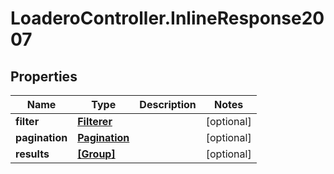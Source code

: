 # LoaderoController.InlineResponse2007

## Properties
Name | Type | Description | Notes
------------ | ------------- | ------------- | -------------
**filter** | [**Filterer**](Filterer.md) |  | [optional] 
**pagination** | [**Pagination**](Pagination.md) |  | [optional] 
**results** | [**[Group]**](Group.md) |  | [optional] 
